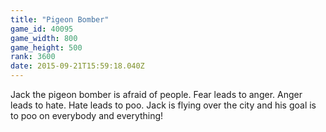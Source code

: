 ```yaml
---
title: "Pigeon Bomber"
game_id: 40095
game_width: 800
game_height: 500
rank: 3600
date: 2015-09-21T15:59:18.040Z
---
```

Jack the pigeon bomber is afraid of people. Fear leads to anger. Anger leads to hate. Hate leads to poo. Jack is flying over the city and his goal is to poo on everybody and everything!